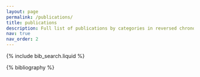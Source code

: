 ```yaml
---
layout: page
permalink: /publications/
title: publications
description: Full list of publications by categories in reversed chronological order, including indexed conferences.
nav: true
nav_order: 2
---
```


<!-- _pages/publications.md -->

<!-- Bibsearch Feature -->

{% include bib_search.liquid %}

<div class="publications">

{% bibliography %}

</div>
